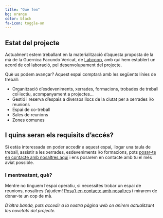 ```yaml
---
title: "Què fem"
bg: orange
color: black
fa-icon: toggle-on
---
```


## Estat del projecte

Actualment estem treballant en la materialització d’aquesta proposta de la mà de la Guernica Facundo Vericat, de [Labcoop](http://labcoop.coop/), amb qui hem establert un acord de col·laboració, pel desenvolupament del projecte. 

Què us podem avançar? Aquest espai comptarà amb les següents línies de treball:

* Organització d’esdeveniments, xerrades, formacions, trobades de treball col·lectiu, acompanyament a projectes…
* Gestió i reserva d’espais a diversos llocs de la ciutat per a xerrades i/o reunions
* Espai de co-treball
* Sales de reunions
* Zones comunes

## I quins seran els requisits d’accés?

Si estàs interessada en poder accedir a aquest espai, llogar una taula de treball, assistir a les xerrades, esdeveniments i/o formacions, pots [posar-te en contacte amb nosaltres aquí](/#contacta) i ens posarem en contacte amb tu el més aviat possible.


### I mentrestant, què?

Mentre no tinguem l’espai operatiu, si necessites trobar un espai de reunions, nosaltres t’ajudem! [Posa’t en contacte amb nosaltres](/#contacta) i mirarem de donar-te un cop de mà.

*D’altra banda, pots accedir a la nostra pàgina web on anirem actualitzant les novetats del projecte.*
